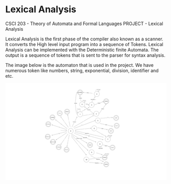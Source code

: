 # Lexical Analysis

CSCI 203 - Theory of Automata and Formal Languages
PROJECT - Lexical Analysis   

Lexical Analysis is the first phase of the compiler also known as a scanner. It converts the High level input program into a sequence of Tokens. Lexical Analysis can be implemented with the Deterministic finite Automata. The output is a sequence of tokens that is sent to the parser for syntax analysis.

The image below is the automaton that is used in the project. We have numerous token like numbers, string, exponential, division, identifier and etc.

<p align="center">
<img  src="https://github.com/konan009/Lexical-Analyzer/blob/main/Diagram/DIAGRAM.png">
 </p>
